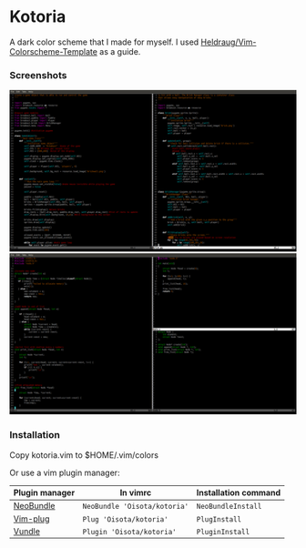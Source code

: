 Kotoria
=======
A dark color scheme that I made for myself.
I used [Heldraug/Vim-Colorscheme-Template](https://github.com/Heldraug/Vim-Colorscheme-Template) as a guide.

### Screenshots
![Python](screenshots/python_scrot.png "Python")
![C](screenshots/c_scrot.png "C")

### Installation
Copy kotoria.vim to $HOME/.vim/colors

Or use a vim plugin manager:

| Plugin manager                                        | In vimrc                      | Installation command |
|-------------------------------------------------------|-------------------------------|----------------------|
| [NeoBundle](https://github.com/Shougo/neobundle.vim)  | `NeoBundle 'Oisota/kotoria'`  | `NeoBundleInstall`   |
| [Vim-plug](https://github.com/junegunn/vim-plug)      | `Plug 'Oisota/kotoria'`       | `PlugInstall`        |
| [Vundle](https://github.com/gmarik/Vundle.vim)        | `Plugin 'Oisota/kotoria'`     | `PluginInstall`      |
